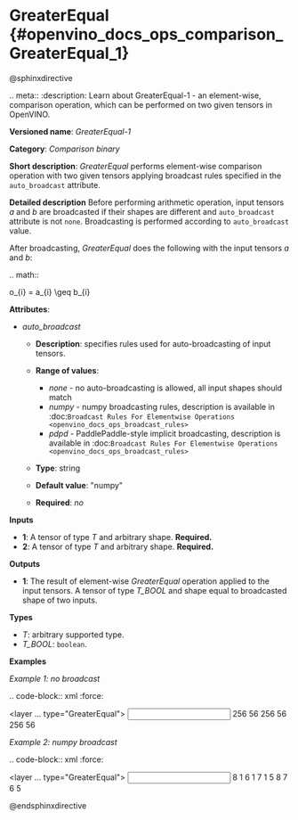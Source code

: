 # GreaterEqual {#openvino_docs_ops_comparison_GreaterEqual_1}

@sphinxdirective

.. meta::
  :description: Learn about GreaterEqual-1 - an element-wise, comparison operation, which 
                can be performed on two given tensors in OpenVINO.

**Versioned name**: *GreaterEqual-1*

**Category**: *Comparison binary*

**Short description**: *GreaterEqual* performs element-wise comparison operation with two given 
tensors applying broadcast rules specified in the ``auto_broadcast`` attribute.

**Detailed description**
Before performing arithmetic operation, input tensors *a* and *b* are broadcasted if their shapes are 
different and ``auto_broadcast`` attribute is not ``none``. Broadcasting is performed according to ``auto_broadcast`` value.

After broadcasting, *GreaterEqual* does the following with the input tensors *a* and *b*:

.. math::

   o_{i} = a_{i} \geq b_{i}


**Attributes**:

* *auto_broadcast*

  * **Description**: specifies rules used for auto-broadcasting of input tensors.
  * **Range of values**:
  
    * *none* - no auto-broadcasting is allowed, all input shapes should match
    * *numpy* - numpy broadcasting rules, description is available in :doc:`Broadcast Rules For Elementwise Operations <openvino_docs_ops_broadcast_rules>`
    * *pdpd* - PaddlePaddle-style implicit broadcasting, description is available in :doc:`Broadcast Rules For Elementwise Operations <openvino_docs_ops_broadcast_rules>`
  
  * **Type**: string
  * **Default value**: "numpy"
  * **Required**: *no*

**Inputs**

* **1**: A tensor of type *T* and arbitrary shape. **Required.**
* **2**: A tensor of type *T* and arbitrary shape. **Required.**

**Outputs**

* **1**: The result of element-wise *GreaterEqual* operation applied to the input tensors. 
  A tensor of type *T_BOOL* and shape equal to broadcasted shape of two inputs.

**Types**

* *T*: arbitrary supported type.
* *T_BOOL*: ``boolean``.

**Examples**

*Example 1: no broadcast*

.. code-block:: xml
   :force:

   <layer ... type="GreaterEqual">
       <input>
           <port id="0">
               <dim>256</dim>
               <dim>56</dim>
           </port>
           <port id="1">
               <dim>256</dim>
               <dim>56</dim>
           </port>
       </input>
       <output>
           <port id="2">
               <dim>256</dim>
               <dim>56</dim>
           </port>
       </output>
   </layer>


*Example 2: numpy broadcast*

.. code-block:: xml
   :force:

   <layer ... type="GreaterEqual">
       <input>
           <port id="0">
               <dim>8</dim>
               <dim>1</dim>
               <dim>6</dim>
               <dim>1</dim>
           </port>
           <port id="1">
               <dim>7</dim>
               <dim>1</dim>
               <dim>5</dim>
           </port>
       </input>
       <output>
           <port id="2">
               <dim>8</dim>
               <dim>7</dim>
               <dim>6</dim>
               <dim>5</dim>
           </port>
       </output>
   </layer>


@endsphinxdirective


